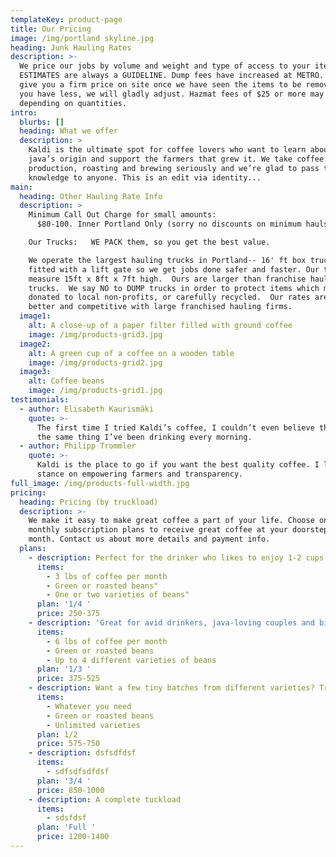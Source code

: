 ```yaml
---
templateKey: product-page
title: Our Pricing
image: /img/portland skyline.jpg
heading: Junk Hauling Rates
description: >-
  We price our jobs by volume and weight and type of access to your items. Our
  ESTIMATES are always a GUIDELINE. Dump fees have increased at METRO.  We will
  give you a firm price on site once we have seen the items to be removed. If
  you have less, we will gladly adjust. Hazmat fees of $25 or more may be added
  depending on quantities.
intro:
  blurbs: []
  heading: What we offer
  description: >
    Kaldi is the ultimate spot for coffee lovers who want to learn about their
    java’s origin and support the farmers that grew it. We take coffee
    production, roasting and brewing seriously and we’re glad to pass that
    knowledge to anyone. This is an edit via identity...
main:
  heading: Other Hauling Rate Info
  description: >
    Minimum Call Out Charge for small amounts:
      $80-100. Inner Portland Only (sorry no discounts on minimum hauls) $35.00 fee added for large furniture.

    Our Trucks:   WE PACK them, so you get the best value.

    We operate the largest hauling trucks in Portland-- 16' ft box trucks,
    fitted with a lift gate so we get jobs done safer and faster. Our trucks
    measure 15ft x 8ft x 7ft high.  Ours are larger than franchise hauling DUMP
    trucks.  We say NO to DUMP trucks in order to protect items which may be
    donated to local non-profits, or carefully recycled.  Our rates are still
    better and competitive with large franchised hauling firms.
  image1:
    alt: A close-up of a paper filter filled with ground coffee
    image: /img/products-grid3.jpg
  image2:
    alt: A green cup of a coffee on a wooden table
    image: /img/products-grid2.jpg
  image3:
    alt: Coffee beans
    image: /img/products-grid1.jpg
testimonials:
  - author: Elisabeth Kaurismäki
    quote: >-
      The first time I tried Kaldi’s coffee, I couldn’t even believe that was
      the same thing I’ve been drinking every morning.
  - author: Philipp Trommler
    quote: >-
      Kaldi is the place to go if you want the best quality coffee. I love their
      stance on empowering farmers and transparency.
full_image: /img/products-full-width.jpg
pricing:
  heading: Pricing (by truckload)
  description: >-
    We make it easy to make great coffee a part of your life. Choose one of our
    monthly subscription plans to receive great coffee at your doorstep each
    month. Contact us about more details and payment info.
  plans:
    - description: Perfect for the drinker who likes to enjoy 1-2 cups per day.
      items:
        - 3 lbs of coffee per month
        - Green or roasted beans"
        - One or two varieties of beans"
      plan: '1/4 '
      price: 250-375
    - description: 'Great for avid drinkers, java-loving couples and bigger crowds'
      items:
        - 6 lbs of coffee per month
        - Green or roasted beans
        - Up to 4 different varieties of beans
      plan: '1/3 '
      price: 375-525
    - description: Want a few tiny batches from different varieties? Try our custom plan
      items:
        - Whatever you need
        - Green or roasted beans
        - Unlimited varieties
      plan: 1/2
      price: 575-750
    - description: dsfsdfdsf
      items:
        - sdfsdfsdfdsf
      plan: '3/4 '
      price: 850-1000
    - description: A complete tuckload
      items:
        - sdsfdsf
      plan: 'Full '
      price: 1200-1400
---
```


